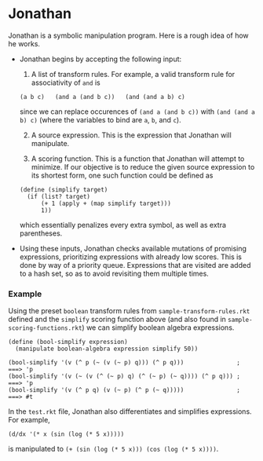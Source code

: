 # Jonathan
Jonathan is a symbolic manipulation program. Here is a rough idea of how he works.

  * Jonathan begins by accepting the following input:
      1. A list of transform rules. For example, a valid transform rule for associativity of `and` is
       
       ```racket
       (a b c)   (and a (and b c))   (and (and a b) c)
       ```
      since we can replace occurences of `(and a (and b c))` with `(and (and a b) c)` (where the variables
      to bind are `a`, `b`, and `c`).
      
      2. A source expression. This is the expression that Jonathan will manipulate.
      
      3. A scoring function. This is a function that Jonathan will attempt to minimize. If our objective is
      to reduce the given source expression to its shortest form, one such function could be defined as
      
      ```racket
      (define (simplify target)
        (if (list? target)
            (+ 1 (apply + (map simplify target)))
            1))
      ```
      
      which essentially penalizes every extra symbol, as well as extra parentheses.
  * Using these inputs, Jonathan checks available mutations of promising expressions, prioritizing expressions
    with already low scores. This is done by way of a priority queue. Expressions that are visited are added to
    a hash set, so as to avoid revisiting them multiple times.

### Example
Using the preset `boolean` transform rules from `sample-transform-rules.rkt` defined and the `simplify` scoring function above (and also found in `sample-scoring-functions.rkt`) we can simplify boolean algebra expressions.

```racket
(define (bool-simplify expression)
  (manipulate boolean-algebra expression simplify 50))
  
(bool-simplify '(v (^ p (~ (v (~ p) q))) (^ p q)))               ; ===> 'p
(bool-simplify '(v (~ (v (^ (~ p) q) (^ (~ p) (~ q)))) (^ p q))) ; ===> 'p
(bool-simplify '(v (^ p q) (v (~ p) (^ p (~ q)))))               ; ===> #t
```

In the `test.rkt` file, Jonathan also differentiates and simplifies expressions. For example, 

```racket
(d/dx '(* x (sin (log (* 5 x)))))
```

is manipulated to `(+ (sin (log (* 5 x))) (cos (log (* 5 x))))`.

